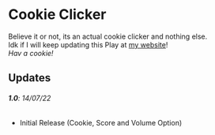 # Cookie Clicker
Believe it or not, its an actual cookie clicker and nothing else.  
Idk if I will keep updating this
Play at [my website](https://lukiiy.github.io/cookieclicker/)!  
_Hav a cookie!_

## Updates
###### **1.0**: _14/07/22_
+ Initial Release (Cookie, Score and Volume Option)